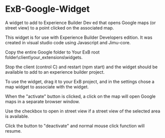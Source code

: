 # ExB-Google-Widget
A widget to add to Experience Builder Dev ed that opens Google maps (or street view) to a point clicked on the associated map.

This widget is for use with Experience Builder Developers edition.  It was created in visual studio code using Javascript and Jimu-core. 

Copy the entire Google folder to Your ExB root folder\client\your_extensions\widgets. 

Stop the client (control C) and restart (npm start) and the widget should be available to add to an experience builder project.

To use the widget, drag it to your ExB project, and in the settings chose a map widget to associate with the widget.

When the "activate" button is clicked, a click on the map will open Google maps in a separate browser window.  

Use the checkbox to open in street view if a street view of the selected area is available.

Click the button to "deactivate" and normal mouse click function will resume.

